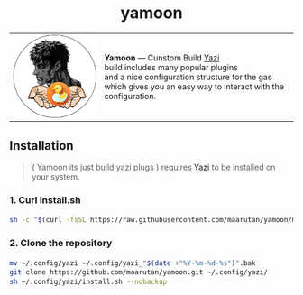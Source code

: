 <h1 align="center">yamoon</h1>

<table>
  <tr>
    <td><img src=".image/logo.png" width="200"/></td>
    <td>
      <strong>Yamoon</strong> — Cunstom Build <a href="https://github.com/sxyazi/yazi">Yazi</a><br/>
      build includes many popular plugins <br/>
      and a nice configuration structure for the gas  <br/>
      which gives you an easy way to interact with the configuration. 
    </td>
  </tr>
</table>

####

## Installation

> ( Yamoon its just build yazi plugs ) requires [Yazi](https://github.com/sxyazi/yazi) to be installed on your system.

### 1. Curl install.sh

```bash
sh -c "$(curl -fsSL https://raw.githubusercontent.com/maarutan/yamoon/main/install.sh)"
```

### 2. Clone the repository

```bash
mv ~/.config/yazi ~/.config/yazi_"$(date +"%Y-%m-%d-%s")".bak
git clone https://github.com/maarutan/yamoon.git ~/.config/yazi/
sh ~/.config/yazi/install.sh --nobackup
```
